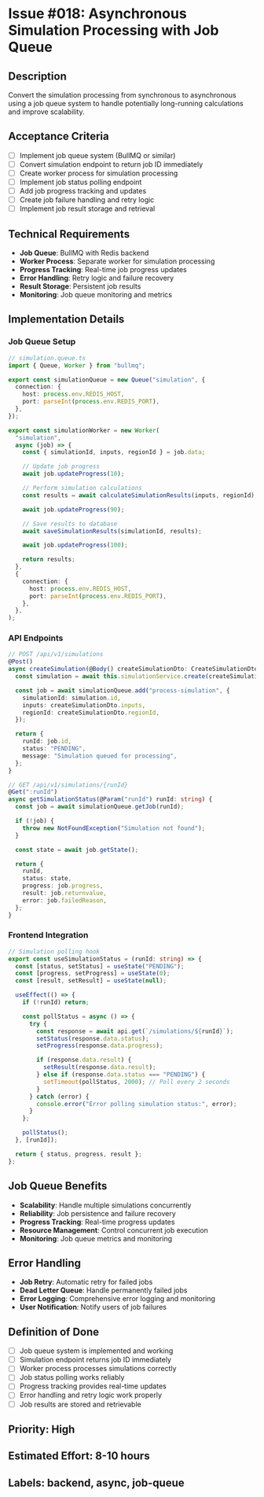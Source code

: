 # Issue #018: Asynchronous Simulation Processing with Job Queue

## Description

Convert the simulation processing from synchronous to asynchronous using a job queue system to handle potentially long-running calculations and improve scalability.

## Acceptance Criteria

- [ ] Implement job queue system (BullMQ or similar)
- [ ] Convert simulation endpoint to return job ID immediately
- [ ] Create worker process for simulation processing
- [ ] Implement job status polling endpoint
- [ ] Add job progress tracking and updates
- [ ] Create job failure handling and retry logic
- [ ] Implement job result storage and retrieval

## Technical Requirements

- **Job Queue**: BullMQ with Redis backend
- **Worker Process**: Separate worker for simulation processing
- **Progress Tracking**: Real-time job progress updates
- **Error Handling**: Retry logic and failure recovery
- **Result Storage**: Persistent job results
- **Monitoring**: Job queue monitoring and metrics

## Implementation Details

### Job Queue Setup

```typescript
// simulation.queue.ts
import { Queue, Worker } from "bullmq";

export const simulationQueue = new Queue("simulation", {
  connection: {
    host: process.env.REDIS_HOST,
    port: parseInt(process.env.REDIS_PORT),
  },
});

export const simulationWorker = new Worker(
  "simulation",
  async (job) => {
    const { simulationId, inputs, regionId } = job.data;

    // Update job progress
    await job.updateProgress(10);

    // Perform simulation calculations
    const results = await calculateSimulationResults(inputs, regionId);

    await job.updateProgress(90);

    // Save results to database
    await saveSimulationResults(simulationId, results);

    await job.updateProgress(100);

    return results;
  },
  {
    connection: {
      host: process.env.REDIS_HOST,
      port: parseInt(process.env.REDIS_PORT),
    },
  },
);
```

### API Endpoints

```typescript
// POST /api/v1/simulations
@Post()
async createSimulation(@Body() createSimulationDto: CreateSimulationDto) {
  const simulation = await this.simulationService.create(createSimulationDto);

  const job = await simulationQueue.add("process-simulation", {
    simulationId: simulation.id,
    inputs: createSimulationDto.inputs,
    regionId: createSimulationDto.regionId,
  });

  return {
    runId: job.id,
    status: "PENDING",
    message: "Simulation queued for processing",
  };
}

// GET /api/v1/simulations/{runId}
@Get(":runId")
async getSimulationStatus(@Param("runId") runId: string) {
  const job = await simulationQueue.getJob(runId);

  if (!job) {
    throw new NotFoundException("Simulation not found");
  }

  const state = await job.getState();

  return {
    runId,
    status: state,
    progress: job.progress,
    result: job.returnvalue,
    error: job.failedReason,
  };
}
```

### Frontend Integration

```typescript
// Simulation polling hook
export const useSimulationStatus = (runId: string) => {
  const [status, setStatus] = useState("PENDING");
  const [progress, setProgress] = useState(0);
  const [result, setResult] = useState(null);

  useEffect(() => {
    if (!runId) return;

    const pollStatus = async () => {
      try {
        const response = await api.get(`/simulations/${runId}`);
        setStatus(response.data.status);
        setProgress(response.data.progress);

        if (response.data.result) {
          setResult(response.data.result);
        } else if (response.data.status === "PENDING") {
          setTimeout(pollStatus, 2000); // Poll every 2 seconds
        }
      } catch (error) {
        console.error("Error polling simulation status:", error);
      }
    };

    pollStatus();
  }, [runId]);

  return { status, progress, result };
};
```

## Job Queue Benefits

- **Scalability**: Handle multiple simulations concurrently
- **Reliability**: Job persistence and failure recovery
- **Progress Tracking**: Real-time progress updates
- **Resource Management**: Control concurrent job execution
- **Monitoring**: Job queue metrics and monitoring

## Error Handling

- **Job Retry**: Automatic retry for failed jobs
- **Dead Letter Queue**: Handle permanently failed jobs
- **Error Logging**: Comprehensive error logging and monitoring
- **User Notification**: Notify users of job failures

## Definition of Done

- [ ] Job queue system is implemented and working
- [ ] Simulation endpoint returns job ID immediately
- [ ] Worker process processes simulations correctly
- [ ] Job status polling works reliably
- [ ] Progress tracking provides real-time updates
- [ ] Error handling and retry logic work properly
- [ ] Job results are stored and retrievable

## Priority: High

## Estimated Effort: 8-10 hours

## Labels: backend, async, job-queue
